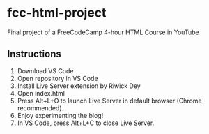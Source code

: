 # fcc-html-project
Final project of a FreeCodeCamp 4-hour HTML Course in YouTube

## Instructions
1. Download VS Code
2. Open repository in VS Code
3. Install Live Server extension by Riwick Dey
4. Open index.html
5. Press Alt+L+O to launch Live Server in default browser (Chrome recommended).
6. Enjoy experimenting the blog!
7. In VS Code, press Alt+L+C to close Live Server.